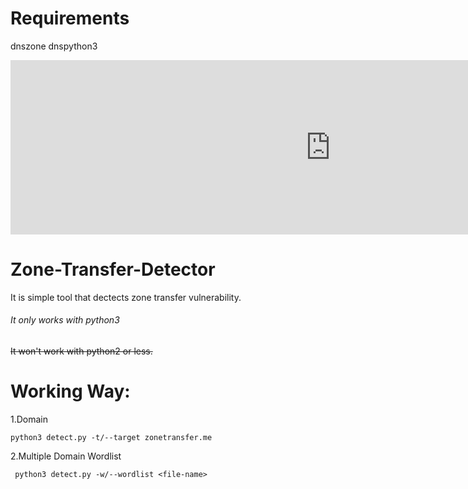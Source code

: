 # Requirements

dnszone
dnspython3




<iframe
  src="https://carbon.now.sh/embed?bg=rgba(171%2C%20184%2C%20195%2C%201)&t=lucario&wt=none&l=auto&ds=true&dsyoff=20px&dsblur=68px&wc=true&wa=true&pv=56px&ph=56px&ln=false&fl=1&fm=Hack&fs=14px&lh=133%25&si=false&es=2x&wm=false&code=%2520python3%2520detect.py%2520-t%2520zonetransfer.me%2520%2520%2520%2520%2520%2520%2520%2520%2520%2520%2520%2520%2520%2520%2520%2520%2520%2520%2520%2520%2520%2520%2520%2520%2520%2520%2520%2520%2520%2520%2520%2520%2520%2520%2520%2520%2520%2520%2520%2520%2520%2520%2520%2520%2520%2520%2520%2520%2520%2520%2520%2520%2520%2520%2520%2520%2520%2520%2520%2520%2520%2520%2520%2520%2520%2520%2520%2520%2520%2520%2520%2520%2520%2520%2520%2520%2520%2520%2520%2520%2520%2520%2520%2520%2520%2520%2520%2520%2520%2520%2520%2520%2520%2520%2520%2520%2520%2520%2520%2520%2520%2520%2520%2520%2520%2520%2520%2520%2520%2520%2520%2520%2520%2520%2520%2520%2520%2520%2520%2520%2520%2520%2520%2520%2520%2520%2520%2520%2520%2520%250A%2520%255B%252B%255D%2520vulnerabilty%2520Discovered%2520for%2520%2520nsztm2.digi.ninja.%2520at%2520%2520zonetransfer.me%2520%250A%2520%255B%252B%255D%2520vulnerabilty%2520Discovered%2520for%2520%2520nsztm1.digi.ninja.%2520at%2520%2520zonetransfer.me%2520%250A"
  style="width: 1024px; height: 279px; border:0; transform: scale(1); overflow:hidden;"
  sandbox="allow-scripts allow-same-origin">
</iframe>


# Zone-Transfer-Detector

It is simple tool that dectects zone transfer vulnerability.

###### It only works with python3

~~It won't work with python2 or less.~~



# Working Way:

1.Domain

``` python3 detect.py -t/--target zonetransfer.me ```


2.Multiple Domain Wordlist


``` python3 detect.py -w/--wordlist <file-name>```
